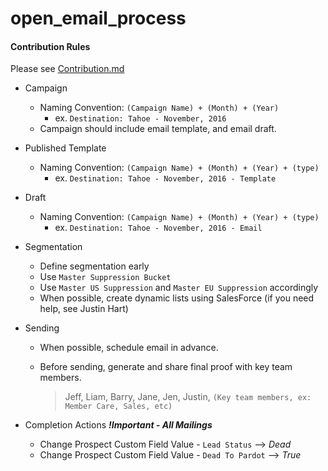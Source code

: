 # open_email_process

#### Contribution Rules
Please see [Contribution.md](/CONTRIBUTING.md)

- Campaign
	- Naming Convention: `(Campaign Name) + (Month) + (Year)`
		- ex. `Destination: Tahoe - November, 2016`
	- Campaign should include email template, and email draft.

- Published Template
	- Naming Convention: `(Campaign Name) + (Month) + (Year) + (type)`
		-  ex. `Destination: Tahoe - November, 2016 - Template`

- Draft
	- Naming Convention: `(Campaign Name) + (Month) + (Year) + (type)`
		-  ex. `Destination: Tahoe - November, 2016 - Email`

- Segmentation
	- Define segmentation early
	- Use `Master Suppression Bucket`
	- Use `Master US Suppression` and `Master EU Suppression` accordingly
	- When possible, create dynamic lists using SalesForce (if you need help, see Justin Hart)

- Sending
	- When possible, schedule email in advance.
	- Before sending, generate and share final proof with key team members.

		> Jeff, Liam, Barry, Jane, Jen, Justin, `(Key team members, ex: Member Care, Sales, etc) `

- Completion Actions ***!Important - All Mailings***
	- Change Prospect Custom Field Value - `Lead Status` --> *Dead*
	- Change Prospect Custom Field Value - `Dead To Pardot` --> *True*
